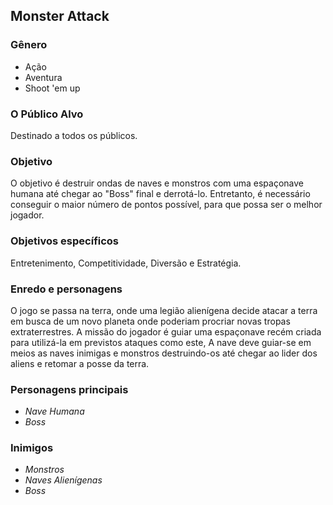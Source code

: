 Monster Attack
-----------------------------------------------------------------------------------------------------------------------------------------

### Gênero
  + Ação
  + Aventura
  + Shoot  'em up

### O	Público Alvo
Destinado a todos os públicos.

### Objetivo
O objetivo é destruir ondas de naves e monstros com uma espaçonave humana até chegar ao "Boss" final e derrotá-lo. Entretanto, é necessário conseguir o maior número de pontos possível, para que possa ser o melhor jogador.

### Objetivos específicos
Entretenimento, Competitividade, Diversão e Estratégia.

### Enredo e personagens
O jogo se passa na terra, onde uma legião alienígena decide atacar a terra em busca de um novo planeta onde poderiam procriar novas tropas extraterrestres. A missão do jogador é guiar uma espaçonave recém criada para utilizá-la em previstos ataques como este, A nave deve guiar-se em meios as naves inimigas e monstros destruindo-os até chegar ao lider dos aliens e retomar a posse da terra.

### Personagens principais
  + _Nave Humana_
  + _Boss_
  
### Inimigos
  + _Monstros_
  + _Naves Alienígenas_
  + _Boss_




